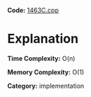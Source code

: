 **Code:** [1463C.cpp](./1463C.cpp)

# Explanation

**Time Complexity:** O(n)

**Memory Complexity:** O(1) 

**Category:** implementation
